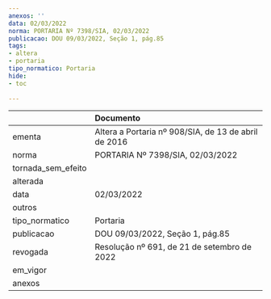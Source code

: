```yaml
---
anexos: ''
data: 02/03/2022
norma: PORTARIA Nº 7398/SIA, 02/03/2022
publicacao: DOU 09/03/2022, Seção 1, pág.85
tags:
- altera
- portaria
tipo_normatico: Portaria
hide: 
- toc 
 
---
```


|                    | Documento                                            |
|:-------------------|:-----------------------------------------------------|
| ementa             | Altera a Portaria nº 908/SIA, de 13 de abril de 2016 |
| norma              | PORTARIA Nº 7398/SIA, 02/03/2022                     |
| tornada_sem_efeito |                                                      |
| alterada           |                                                      |
| data               | 02/03/2022                                           |
| outros             |                                                      |
| tipo_normatico     | Portaria                                             |
| publicacao         | DOU 09/03/2022, Seção 1, pág.85                      |
| revogada           | Resolução nº 691, de 21 de setembro de 2022          |
| em_vigor           |                                                      |
| anexos             |                                                      |